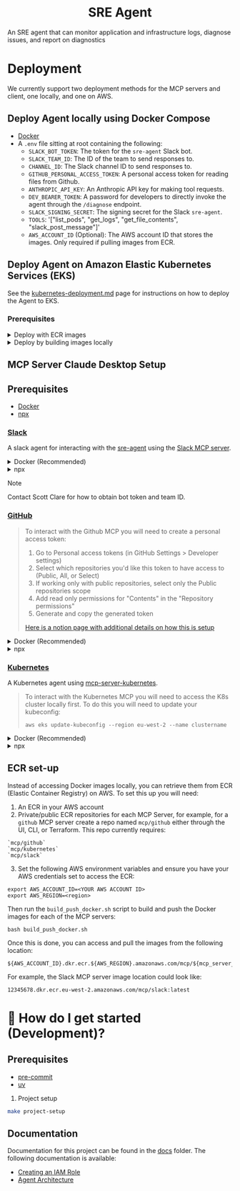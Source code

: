 <h1 align="center">
    SRE Agent
</h1>

An SRE agent that can monitor application and infrastructure logs, diagnose issues, and report on diagnostics

# Deployment

We currently support two deployment methods for the MCP servers and client, one locally, and one on AWS.

## Deploy Agent locally using Docker Compose

- [Docker](https://docs.docker.com/get-docker/)
- A `.env` file sitting at root containing the following:
    - `SLACK_BOT_TOKEN`: The token for the `sre-agent` Slack bot.
    - `SLACK_TEAM_ID`: The ID of the team to send responses to.
    - `CHANNEL_ID`: The Slack channel ID to send responses to.
    - `GITHUB_PERSONAL_ACCESS_TOKEN`: A personal access token for reading files from Github.
    - `ANTHROPIC_API_KEY`: An Anthropic API key for making tool requests.
    - `DEV_BEARER_TOKEN`: A password for developers to directly invoke the agent through the `/diagnose` endpoint.
    - `SLACK_SIGNING_SECRET`: The signing secret for the Slack `sre-agent`.
    - `TOOLS`: '["list_pods", "get_logs", "get_file_contents", "slack_post_message"]'
    - `AWS_ACCOUNT_ID` (Optional): The AWS account ID that stores the images. Only required if pulling images from ECR.

## Deploy Agent on Amazon Elastic Kubernetes Services (EKS)

See the [kubernetes-deployment.md](/docs/kubernetes-deployment.md) page for instructions on how to deploy the Agent to EKS.

### Prerequisites

<details>
<summary>Deploy with ECR images</summary>

See [ECR Setup](#ecr-set-up) for details on how to enable pulling images from ECR.

```
docker compose -f compose.ecr.yaml up
```

</details>


<details>
<summary>Deploy by building images locally</summary>

See [ECR Setup](#ecr-set-up) for details on how to enable pulling images from ECR.

```
docker compose up
```

</details>

## MCP Server Claude Desktop Setup

## Prerequisites

- [Docker](https://docs.docker.com/get-docker/)
- [npx](https://docs.npmjs.com/cli/v8/commands/npx)

### [Slack](sre_agent/servers/slack/README.md)

A slack agent for interacting with the [sre-agent](https://api.slack.com/apps/A08LP03CXF1) using the [Slack MCP server](https://github.com/modelcontextprotocol/servers/tree/main/src/slack).

<details>
<summary>Docker (Recommended)</summary>

1. Build docker image:

```bash
cd sre_agent
docker build -t mcp/slack -f servers/slack/Dockerfile .
```

2. Update `claude_desktop_config.json` with the following:

```json
{
  "mcpServers": {
    "slack": {
      "command": "docker",
      "args": [
        "run",
        "-i",
        "--rm",
        "-e",
        "SLACK_BOT_TOKEN",
        "-e",
        "SLACK_TEAM_ID",
        "mcp/slack"
      ],
      "env": {
        "SLACK_BOT_TOKEN": "xoxb-your-bot-token",
        "SLACK_TEAM_ID": "<team-id>"
      }
    }
  }
}
```

</details>

<details>
<summary>npx</summary>

```json
{
  "mcpServers": {
    "slack": {
      "command": "npx",
      "args": [
        "-y",
        "@modelcontextprotocol/server-slack"
      ],
      "env": {
        "SLACK_BOT_TOKEN": "xoxb-your-bot-token",
        "SLACK_TEAM_ID": "<team-id>"
      }
    }
  }
}
```
</details>

> [!NOTE]
> Contact Scott Clare for how to obtain bot token and team ID.


### [GitHub](sre_agent/servers/github/README.md)

> To interact with the Github MCP you will need to create a personal access token:
> 1. Go to Personal access tokens (in GitHub Settings > Developer settings)
> 2. Select which repositories you'd like this token to have access to (Public, All, or Select)
> 3. If working only with public repositories, select only the Public repositories scope
> 4. Add read only permissions for "Contents" in the "Repository permissions"
> 5. Generate and copy the generated token
>
> [Here is a notion page with additional details on how this is setup](https://www.notion.so/fuzzylabs/Github-MCP-1ceb6e71390f8004a106d17d61637c74)

<details>
<summary>Docker (Recommended)</summary>

1. Build docker image:

```bash
cd sre_agent
docker build -t mcp/github -f servers/github/Dockerfile .
```

2. Update `claude_desktop_config.json` with the following:

```json
{
  "mcpServers": {
    "github": {
      "command": "docker",
      "args": [
        "run",
        "-i",
        "--rm",
        "-e",
        "GITHUB_PERSONAL_ACCESS_TOKEN",
        "mcp/github"
      ],
      "env": {
        "GITHUB_PERSONAL_ACCESS_TOKEN": "<YOUR_TOKEN>"
      }
    }
  }
}
```

</details>

<details>
<summary>npx</summary>

1. Update `claude_desktop_config.json` with the following:

```json
{
  "mcpServers": {
    "github": {
      "command": "npx",
      "args": [
        "-y",
        "@modelcontextprotocol/server-github"
      ],
      "env": {
        "GITHUB_PERSONAL_ACCESS_TOKEN": "<YOUR_TOKEN>"
      }
    }
  }
}
```

</details>

### [Kubernetes](sre_agent/servers/mcp-server-kubernetes/README.md)

A Kubernetes agent using [mcp-server-kubernetes](https://github.com/Flux159/mcp-server-kubernetes).

> To interact with the Kubernetes MCP you will need to access the K8s cluster locally first. To do this you will need to update your kubeconfig:
> ```
> aws eks update-kubeconfig --region eu-west-2 --name clustername
> ```

<details>
<summary>Docker (Recommended)</summary>

1. Build docker image:

```bash
cd sre_agent/server/mcp-server-kubernetes
docker build -t mcp/k8s .
```

2. Update `claude_desktop_config.json` with the following:

```json
{
  "mcpServers": {
    "kubernetes": {
      "command": "docker",
      "args": [
        "run",
        "-i",
        "--rm",
        "-v",
        "<absolute path to root>/.kube:/home/appuser/.kube",
        "-v",
        "<absolute path to root>/.aws:/home/appuser/.aws",
        "mcp/k8s"
      ],
    }
  }
}
```

</details>

<details>
<summary>npx</summary>

1. Update `claude_desktop_config.json` with the following:

```json
{
  "mcpServers": {
    "kubernetes": {
      "command": "npx",
      "args": ["mcp-server-kubernetes"]
    }
  }
}
```
</details>

## ECR set-up

Instead of accessing Docker images locally, you can retrieve them from ECR (Elastic Container Registry) on AWS. To set this up you will need:

1. An ECR in your AWS account
2. Private/public ECR repositories for each MCP Server, for example, for a `github` MCP server create a repo named `mcp/github` either through the UI, CLI, or Terraform. This repo currently requires:
```
`mcp/github`
`mcp/kubernetes`
`mcp/slack`
```
3. Set the following AWS environment variables and ensure you have your AWS credentials set to access the ECR:

```
export AWS_ACCOUNT_ID=<YOUR AWS ACCOUNT ID>
export AWS_REGION=<region>
```

Then run the `build_push_docker.sh` script to build and push the Docker images for each of the MCP servers:
```
bash build_push_docker.sh
```

Once this is done, you can access and pull the images from the following location:
```
${AWS_ACCOUNT_ID}.dkr.ecr.${AWS_REGION}.amazonaws.com/mcp/${mcp_server_name}:latest
```
For example, the Slack MCP server image location could look like:
```
12345678.dkr.ecr.eu-west-2.amazonaws.com/mcp/slack:latest
```

# &#127939; How do I get started (Development)?

## Prerequisites

- [pre-commit](https://pre-commit.com/)
- [uv](https://docs.astral.sh/uv/getting-started/installation/)

1. Project setup

```bash
make project-setup
```

## Documentation

Documentation for this project can be found in the [docs](docs) folder. The following documentation is available:

* [Creating an IAM Role](docs/creating-an-iam-role.md)
* [Agent Architecture](docs/agent-architecture.md)
